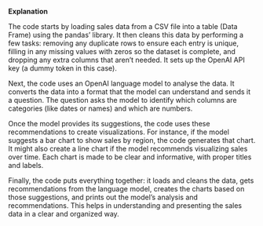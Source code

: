 **Explanation**

The code starts by loading sales data from a CSV file into a table (Data Frame) using the pandas’ library. It then cleans this data by performing a few tasks: removing any duplicate rows to ensure each entry is unique, filling in any missing values with zeros so the dataset is complete, and dropping any extra columns that aren’t needed. It sets up the OpenAI API key (a dummy token in this case).

Next, the code uses an OpenAI language model to analyse the data. It converts the data into a format that the model can understand and sends it a question. The question asks the model to identify which columns are categories (like dates or names) and which are numbers. 

Once the model provides its suggestions, the code uses these recommendations to create visualizations. For instance, if the model suggests a bar chart to show sales by region, the code generates that chart. It might also create a line chart if the model recommends visualizing sales over time. Each chart is made to be clear and informative, with proper titles and labels.

Finally, the code puts everything together: it loads and cleans the data, gets recommendations from the language model, creates the charts based on those suggestions, and prints out the model’s analysis and recommendations. This helps in understanding and presenting the sales data in a clear and organized way.

